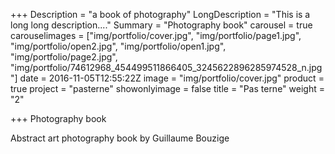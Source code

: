 +++
Description = "a book of photography"
LongDescription = "This is a long long description...."
Summary = "Photography book"
carousel = true
carouselimages = ["img/portfolio/cover.jpg", "img/portfolio/page1.jpg", "img/portfolio/open2.jpg", "img/portfolio/open1.jpg", "img/portfolio/page2.jpg", "img/portfolio/74612968_454499511866405_3245622896285974528_n.jpg"]
date = 2016-11-05T12:55:22Z
image = "img/portfolio/cover.jpg"
product = true
project = "pasterne"
showonlyimage = false
title = "Pas terne"
weight = "2"

+++
Photography book

Abstract art photography book by Guillaume Bouzige